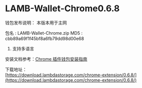 # LAMB-Wallet-Chrome0.6.8

钱包发布说明： 
本版本用于主网    

包名        :  LAMB-Wallet-Chrome.zip
MD5         : cbb89a69f1f45bf8a6fb79dd98d00e68  

1. 支持多语言
  
安装文档参考：[Chrome 插件钱包安装指南](LAMB-Wallet-Chrome.md)

下载地址：  
[https://download.lambdastorage.com/chrome-extension/0.6.8/](https://download.lambdastorage.com/chrome-extension/0.6.8/)

